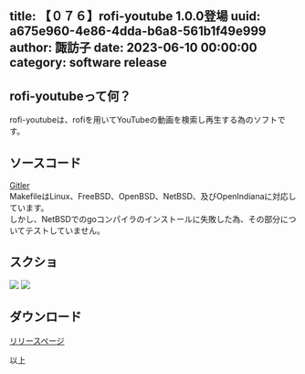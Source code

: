 title: 【０７６】rofi-youtube 1.0.0登場
uuid: a675e960-4e86-4dda-b6a8-561b1f49e999
author: 諏訪子
date: 2023-06-10 00:00:00
category: software release
----
## rofi-youtubeって何？
rofi-youtubeは、rofiを用いてYouTubeの動画を検索し再生する為のソフトです。

## ソースコード
[Gitler](https://gitler.moe/suwako/rofi-youtube)\
MakefileはLinux、FreeBSD、OpenBSD、NetBSD、及びOpenIndianaに対応しています。\
しかし、NetBSDでのgoコンパイラのインストールに失敗した為、その部分についてテストしていません。

## スクショ
![](https://ass.technicalsuwako.moe/rofiyt1.gif)
![](https://ass.technicalsuwako.moe/rofiyt2.gif)

## ダウンロード
[リリースページ](https://gitler.moe/suwako/rofi-youtube/releases)

以上
